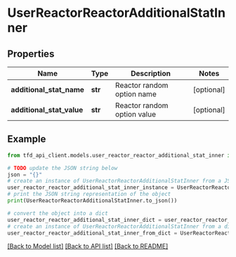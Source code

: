 # UserReactorReactorAdditionalStatInner


## Properties

Name | Type | Description | Notes
------------ | ------------- | ------------- | -------------
**additional_stat_name** | **str** | Reactor random option name | [optional] 
**additional_stat_value** | **str** | Reactor random option value | [optional] 

## Example

```python
from tfd_api_client.models.user_reactor_reactor_additional_stat_inner import UserReactorReactorAdditionalStatInner

# TODO update the JSON string below
json = "{}"
# create an instance of UserReactorReactorAdditionalStatInner from a JSON string
user_reactor_reactor_additional_stat_inner_instance = UserReactorReactorAdditionalStatInner.from_json(json)
# print the JSON string representation of the object
print(UserReactorReactorAdditionalStatInner.to_json())

# convert the object into a dict
user_reactor_reactor_additional_stat_inner_dict = user_reactor_reactor_additional_stat_inner_instance.to_dict()
# create an instance of UserReactorReactorAdditionalStatInner from a dict
user_reactor_reactor_additional_stat_inner_from_dict = UserReactorReactorAdditionalStatInner.from_dict(user_reactor_reactor_additional_stat_inner_dict)
```
[[Back to Model list]](../README.md#documentation-for-models) [[Back to API list]](../README.md#documentation-for-api-endpoints) [[Back to README]](../README.md)


